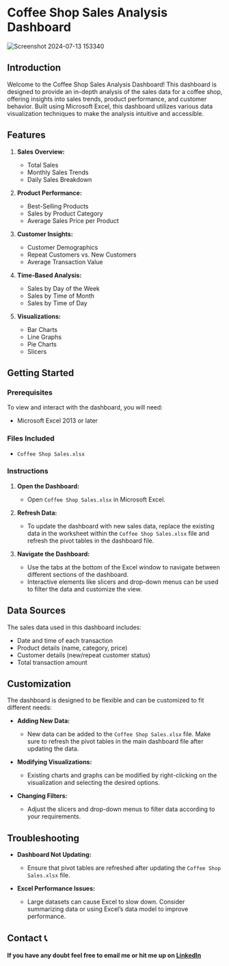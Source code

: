 # Coffee Shop Sales Analysis Dashboard 
![Screenshot 2024-07-13 153340](https://github.com/user-attachments/assets/dbd1d71e-103c-4d8e-b75d-eacbc5a7f67d)

## Introduction
Welcome to the Coffee Shop Sales Analysis Dashboard! This dashboard is designed to provide an in-depth analysis of the sales data for a coffee shop, offering insights into sales trends, product performance, and customer behavior. Built using Microsoft Excel, this dashboard utilizes various data visualization techniques to make the analysis intuitive and accessible.

## Features
1. **Sales Overview:**
   - Total Sales
   - Monthly Sales Trends
   - Daily Sales Breakdown

2. **Product Performance:**
   - Best-Selling Products
   - Sales by Product Category
   - Average Sales Price per Product

3. **Customer Insights:**
   - Customer Demographics
   - Repeat Customers vs. New Customers
   - Average Transaction Value

4. **Time-Based Analysis:**
   - Sales by Day of the Week
   - Sales by Time of Month
   - Sales by Time of Day

5. **Visualizations:**
   - Bar Charts
   - Line Graphs
   - Pie Charts
   - Slicers

## Getting Started

### Prerequisites
To view and interact with the dashboard, you will need:
- Microsoft Excel 2013 or later

### Files Included
- `Coffee Shop Sales.xlsx`

### Instructions
1. **Open the Dashboard:**
   - Open `Coffee Shop Sales.xlsx` in Microsoft Excel.

2. **Refresh Data:**
   - To update the dashboard with new sales data, replace the existing data in the worksheet within the `Coffee Shop Sales.xlsx` file and refresh the pivot tables in the dashboard file.

3. **Navigate the Dashboard:**
   - Use the tabs at the bottom of the Excel window to navigate between different sections of the dashboard.
   - Interactive elements like slicers and drop-down menus can be used to filter the data and customize the view.

## Data Sources
The sales data used in this dashboard includes:
- Date and time of each transaction
- Product details (name, category, price)
- Customer details (new/repeat customer status)
- Total transaction amount

## Customization
The dashboard is designed to be flexible and can be customized to fit different needs:
- **Adding New Data:**
  - New data can be added to the `Coffee Shop Sales.xlsx` file. Make sure to refresh the pivot tables in the main dashboard file after updating the data.
  
- **Modifying Visualizations:**
  - Existing charts and graphs can be modified by right-clicking on the visualization and selecting the desired options.
  
- **Changing Filters:**
  - Adjust the slicers and drop-down menus to filter data according to your requirements.

## Troubleshooting
- **Dashboard Not Updating:**
  - Ensure that pivot tables are refreshed after updating the `Coffee Shop Sales.xlsx` file.

- **Excel Performance Issues:**
  - Large datasets can cause Excel to slow down. Consider summarizing data or using Excel’s data model to improve performance.

## Contact 📞

#### If you have any doubt feel free to email me or hit me up on [LinkedIn](https://www.linkedin.com/in/bhoomikamittal48/)

